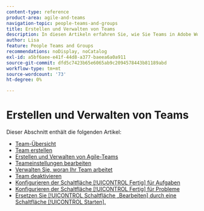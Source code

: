 ```yaml
---
content-type: reference
product-area: agile-and-teams
navigation-topic: people-teams-and-groups
title: Erstellen und Verwalten von Teams
description: In diesen Artikeln erfahren Sie, wie Sie Teams in Adobe Workfront erstellen und verwalten.
author: Lisa
feature: People Teams and Groups
recommendations: noDisplay, noCatalog
exl-id: a5bf6aee-e41f-44d8-a377-baeea6a0a911
source-git-commit: dfd5c7423b65e6065ab9c2094578443b81189abd
workflow-type: tm+mt
source-wordcount: '73'
ht-degree: 0%

---
```


# Erstellen und Verwalten von Teams

Dieser Abschnitt enthält die folgenden Artikel:

* [Team-Übersicht](../../people-teams-and-groups/create-and-manage-teams/teams-overview.md)
* [Team erstellen](../../people-teams-and-groups/create-and-manage-teams/create-a-team.md)
* [Erstellen und Verwalten von Agile-Teams](../../people-teams-and-groups/create-and-manage-teams/create-and-manage-agile-teams.md)
* [Teameinstellungen bearbeiten](../../people-teams-and-groups/create-and-manage-teams/edit-team-settings.md)
* [Verwalten Sie, woran Ihr Team arbeitet](../../people-teams-and-groups/create-and-manage-teams/manage-what-your-team-is-working-on.md)
* [Team deaktivieren](../../people-teams-and-groups/create-and-manage-teams/deactivate-a-team.md)
* [Konfigurieren der Schaltfläche [!UICONTROL Fertig] für Aufgaben](../../people-teams-and-groups/create-and-manage-teams/configure-the-done-button-for-tasks.md)
* [Konfigurieren der Schaltfläche [!UICONTROL Fertig] für Probleme](../../people-teams-and-groups/create-and-manage-teams/configure-the-done-button-for-issues.md)
* [Ersetzen Sie [!UICONTROL  Schaltfläche „Bearbeiten] durch eine Schaltfläche [!UICONTROL Starten].](../../people-teams-and-groups/create-and-manage-teams/work-on-it-button-to-start-button.md)
